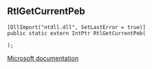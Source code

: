 ## RtlGetCurrentPeb

```
[DllImport("ntdll.dll", SetLastError = true)]
public static extern IntPtr RtlGetCurrentPeb(
   
);
```

[Microsoft documentation](TODO)
